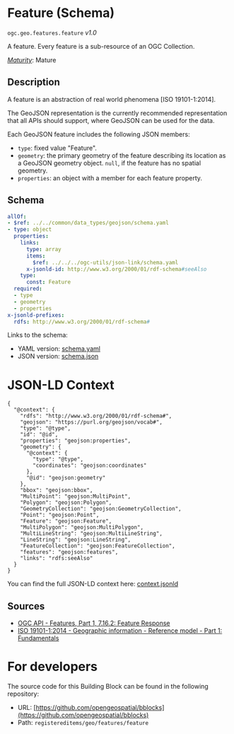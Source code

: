
# Feature (Schema)

`ogc.geo.features.feature` *v1.0*

A feature. Every feature is a sub-resource of an OGC Collection.

[*Maturity*](https://github.com/cportele/ogcapi-building-blocks#building-block-maturity): Mature

## Description

A feature is an abstraction of real world phenomena [ISO 19101-1:2014].

The GeoJSON representation is the currently recommended representation that all APIs should support, where GeoJSON can
be used for the data.

Each GeoJSON feature includes the following JSON members:

* `type`: fixed value "Feature".
* `geometry`: the primary geometry of the feature describing its location as a GeoJSON geometry object. `null`, if the
  feature has no spatial geometry.
* `properties`: an object with a member for each feature property.
## Schema

```yaml
allOf:
- $ref: ../../common/data_types/geojson/schema.yaml
- type: object
  properties:
    links:
      type: array
      items:
        $ref: ../../../ogc-utils/json-link/schema.yaml
      x-jsonld-id: http://www.w3.org/2000/01/rdf-schema#seeAlso
    type:
      const: Feature
  required:
  - type
  - geometry
  - properties
x-jsonld-prefixes:
  rdfs: http://www.w3.org/2000/01/rdf-schema#

```

Links to the schema:

* YAML version: [schema.yaml](https://opengeospatial.github.io/bblocks/annotated-schemas/geo/features/feature/schema.json)
* JSON version: [schema.json](https://opengeospatial.github.io/bblocks/annotated-schemas/geo/features/feature/schema.yaml)


# JSON-LD Context

```jsonld
{
  "@context": {
    "rdfs": "http://www.w3.org/2000/01/rdf-schema#",
    "geojson": "https://purl.org/geojson/vocab#",
    "type": "@type",
    "id": "@id",
    "properties": "geojson:properties",
    "geometry": {
      "@context": {
        "type": "@type",
        "coordinates": "geojson:coordinates"
      },
      "@id": "geojson:geometry"
    },
    "bbox": "geojson:bbox",
    "MultiPoint": "geojson:MultiPoint",
    "Polygon": "geojson:Polygon",
    "GeometryCollection": "geojson:GeometryCollection",
    "Point": "geojson:Point",
    "Feature": "geojson:Feature",
    "MultiPolygon": "geojson:MultiPolygon",
    "MultiLineString": "geojson:MultiLineString",
    "LineString": "geojson:LineString",
    "FeatureCollection": "geojson:FeatureCollection",
    "features": "geojson:features",
    "links": "rdfs:seeAlso"
  }
}
```

You can find the full JSON-LD context here:
[context.jsonld](https://opengeospatial.github.io/bblocks/annotated-schemas/geo/features/feature/context.jsonld)

## Sources

* [OGC API - Features, Part 1, 7.16.2: Feature Response](https://docs.ogc.org/is/17-069r3/17-069r3.html#_response_7)
* [ISO 19101-1:2014 - Geographic information - Reference model - Part 1: Fundamentals](https://www.iso.org/standard/59164.html)

# For developers

The source code for this Building Block can be found in the following repository:

* URL: [https://github.com/opengeospatial/bblocks](https://github.com/opengeospatial/bblocks)
* Path: `registereditems/geo/features/feature`

